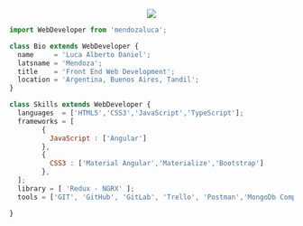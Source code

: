 

<p align="center">
  <img src="https://github.com/thompsonemerson/thompsonemerson/raw/master/cover-thompson.png" />
</p>

```js
import WebDeveloper from 'mendozaluca';

class Bio extends WebDeveloper {
  name     = 'Luca Alberto Daniel';
  latsname = 'Mendoza';
  title    = 'Front End Web Development';
  location = 'Argentina, Buenos Aires, Tandil';
}

class Skills extends WebDeveloper {
  languages  = ['HTML5','CSS3','JavaScript','TypeScript'];
  frameworks = [
        {
          JavaScript : ['Angular']
        },
        {
          CSS3 : ['Material Angular','Materialize','Bootstrap']
        },
  ];
  library = [ 'Redux - NGRX' ];
  tools = ['GIT', 'GitHub', 'GitLab', 'Trello', 'Postman','MongoDb Compass'];

}
```

